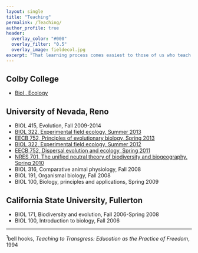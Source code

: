 ```yaml
---
layout: single
title: "Teaching"
permalink: /Teaching/
author_profile: true
header:
  overlay_color: "#000"
  overlay_filter: "0.5"
  overlay_image: fieldecol.jpg
excerpt: "That learning process comes easiest to those of us who teach who also believe that there is an aspect of our vocation that is sacred; who believe that our work is not merely to share information but to share in the intellectual and spiritual growth of our students<sup>1</sup>."
---
```


## Colby College
* [Biol , Ecology](/Courses/Ecology/Ecology.md)

## University of Nevada, Reno
* BIOL 415, Evolution, Fall 2009-2014
* [BIOL 322, Experimental field ecology, Summer 2013](/Courses/BIOL322.html)
* [EECB 752, Principles of evolutionary biology, Spring 2013](/Courses/Evolution.html)
* [BIOL 322, Experimental field ecology, Summer 2012](/Courses/BIOL322_12.html)
* [EECB 752, Dispersal evolution and ecology, Spring 2011](/Courses/Dispersal.html)
* [NRES 701, The unified neutral theory of biodiversity and biogeography, Spring 2010](/Courses/UNTB.html)
* BIOL 316, Comparative animal physiology, Fall 2008
* BIOL 191, Organismal biology, Fall 2008
* BIOL 100, Biology, principles and applications, Spring 2009

## California State University, Fullerton
* BIOL 171, Biodiversity and evolution, Fall 2006-Spring 2008
* BIOL 100, Introduction to biology, Fall 2006

---

<sup>1</sup>bell hooks, *Teaching to Transgress: Education as the Practice of Freedom*, 1994
